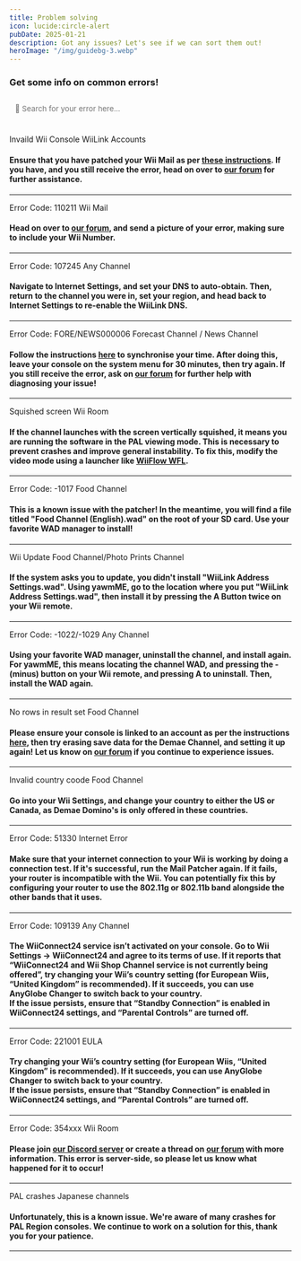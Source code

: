 ```yaml
---
title: Problem solving
icon: lucide:circle-alert
pubDate: 2025-01-21
description: Got any issues? Let's see if we can sort them out!
heroImage: "/img/guidebg-3.webp"
---
```


### Get some info on common errors!

<script src="https://www.w3schools.com/lib/w3.js"></script>

<input oninput="w3.filterHTML('#error-codes', 'div', this.value); displayErrorMessage()" placeholder="&#xF002; Search for your error here..." style="background-color: var(--bg-opaque-1); color: var(--color); border:2px solid var(--border-color); font-family:inter, FontAwesome; padding: 13px 10px;">

</br>
</br>

<div class="errorCodes" id="error-codes">


<div class="error">Invaild Wii Console <span class="badge bg-success">WiiLink Accounts</span><h4>Ensure that you have patched your Wii Mail as per <a href="/guide/board" class="text-info">these instructions</a>. If you have, and you still receive the error, head on over to <a href="https://forum.wiilink.ca/c/support/support-wc24" class="text-info">our forum</a> for further assistance.</h4><hr></div>

<div class="error">Error Code: 110211 <span class="badge bg-warning">Wii Mail</span><h4>Head on over to <a href="https://forum.wiilink.ca/c/support/support-wc24" class="text-info">our forum</a>, and send a picture of your error, making sure to include your Wii Number.</h4><hr></div>

<div class="error">Error Code: 107245 <span class="badge bg-warning">Any Channel</span><h4>Navigate to Internet Settings, and set your DNS to auto-obtain. Then, return to the channel you were in, set your region, and head back to Internet Settings to re-enable the WiiLink DNS.</h4><hr></div>

<div class="error">Error Code: FORE/NEWS000006 <span class="badge bg-primary">Forecast Channel / News Channel</span><h4>Follow the instructions <a href="https://wii.hacks.guide/wiiconnect24#updating-rtc-clock" class="text-info">here</a> to synchronise your time. After doing this, leave your console on the system menu for 30 minutes, then try again. If you still receive the error, ask on <a href="https://forum.wiilink.ca/c/support/support-wc24" class="text-info">our forum</a> for further help with diagnosing your issue!</h4><hr></div>

<div class="error">Squished screen <span class="badge bg-primary">Wii Room</span><h4>If the channel launches with the screen vertically squished, it means you are running the software in the PAL viewing mode. This is necessary to prevent crashes and improve general instability. To fix this, modify the video mode using a launcher like <a class="btn btn-success" href="https://oscwii.org/library/app/wiiflow"><span class="download"></span> WiiFlow WFL</a>.</h4><hr></div>

<div class="error">Error Code: -1017 <span class="badge bg-warning">Food Channel</span><h4>This is a known issue with the patcher! In the meantime, you will find a file titled "Food Channel (English).wad" on the root of your SD card. Use your favorite WAD manager to install!</h4><hr></div>

<div class="error">Wii Update <span class="badge bg-warning">Food Channel/Photo Prints Channel</span><h4>If the system asks you to update, you didn't install "WiiLink Address Settings.wad". Using yawmME, go to the location where you put "WiiLink Address Settings.wad", then install it by pressing the A Button twice on your Wii remote. 
</h4><hr></div>

<div class="error">Error Code: -1022/-1029 <span class="badge bg-warning">Any Channel</span><h4>Using your favorite WAD manager, uninstall the channel, and install again. For yawmME, this means locating the channel WAD, and pressing the - (minus) button on your Wii remote, and pressing A to uninstall. Then, install the WAD again.</h4><hr></div>

<div class="error">No rows in result set <span class="badge bg-warning">Food Channel</span><h4>Please ensure your console is linked to an account as per the instructions <a href="/guide/accounts" class="text-info">here</a>, then try erasing save data for the Demae Channel, and setting it up again! Let us know on <a href="https://forum.wiilink.ca/c/support/support-regional" class="text-info">our forum</a> if you continue to experience issues.</h4><hr></div>

<div class="error">Invalid country coode <span class="badge bg-warning">Food Channel</span><h4>Go into your Wii Settings, and change your country to either the US or Canada, as Demae Domino's is only offered in these countries.</h4><hr></div>

<div class="error">Error Code: 51330 <span class="badge bg-warning">Internet Error</span><h4>Make sure that your internet connection to your Wii is working by doing a connection test. If it's successful, run the Mail Patcher again. If it fails, your router is incompatible with the Wii. You can potentially fix this by configuring your router to use the 802.11g or 802.11b band alongside the other bands that it uses.</h4><hr></div>

<div class="error">Error Code: 109139 <span class="badge bg-warning">Any Channel</span><h4>The WiiConnect24 service isn’t activated on your console. Go to Wii Settings → WiiConnect24 and agree to its terms of use. If it reports that “WiiConnect24 and Wii Shop Channel service is not currently being offered”, try changing your Wii’s country setting (for European Wiis, “United Kingdom” is recommended). If it succeeds, you can use AnyGlobe Changer to switch back to your country.<br />If the issue persists, ensure that “Standby Connection” is enabled in WiiConnect24 settings, and “Parental Controls” are turned off.</h4><hr></div>

<div class="error">Error Code: 221001 <span class="badge bg-warning">EULA</span><h4>Try changing your Wii’s country setting (for European Wiis, “United Kingdom” is recommended). If it succeeds, you can use AnyGlobe Changer to switch back to your country.<br />If the issue persists, ensure that “Standby Connection” is enabled in WiiConnect24 settings, and “Parental Controls” are turned off.</h4><hr></div>

<div class="error">Error Code: 354xxx <span class="badge bg-primary">Wii Room</span><h4>Please join <a href="https://discord.gg/wiilink" class="text-info">our Discord server</a> or create a thread on <a href="https://forum.wiilink.ca/c/support/support-regional" class="text-primary">our forum</a> with more information. This error is server-side, so please let us know what happened for it to occur!</h4><hr></div>

<div class="error">PAL crashes <span class="badge bg-danger">Japanese channels</span><h4>Unfortunately, this is a known issue. We're aware of many crashes for PAL Region consoles. We continue to work on a solution for this, thank you for your patience.</h4><hr></div>

</div>

<div id="error-message" style="left:50%; width:500px; transform:translate(-50%, 0); margin-top:100px; margin-bottom:100px; text-align:center; display: none; flex-wrap:wrap; gap:15px; align-items:center; justify-content:center; position:relative;"><i class="fa-solid fa-bomb" style="font-size:100px;"></i>Hmm... We might've missed that error, why don't you let us know on our Discord server? </br> <a href="https://discord.gg/wiilink"><div class="btn btn-primary" style="padding:10px;"><i class="fa-brands fa-discord" style="margin-right:5px;"></i> Join our Discord</div></a></div>

<script>
    function displayErrorMessage() {
        var errorDiv = document.getElementById('error-message');
        var divs = document.querySelectorAll('.errorCodes div');
        var matchingDivs = Array.from(divs).filter(div => div.style.display !== 'none');
        
        if (matchingDivs.length === 0) {
            errorDiv.style.display = 'flex';
        } else {
            errorDiv.style.display = 'none';
        }
    }
</script>


<style>
    .errorCodes p{
        height:auto;
        background-color:#a1a1a160;
        padding:8px;
        border-radius:8px;
        position:relative;
    }

    input{
        width:100%;
        border:2px solid gray;
        border-radius:8px;
        padding:8px;
        margin-bottom:8px;
        position:relative;
    }

    #container2{
         font-family:system-ui, -apple-system, BlinkMacSystemFont, 'Segoe UI', Roboto, Oxygen, Ubuntu, Cantarell, 'Open Sans', 'Helvetica Neue', sans-serif; 
    }
</style>